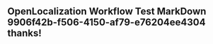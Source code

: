 <properties
ms.topic="hero-topic"
ms.test1="hero-topic"
ms.test2="test"/>

## OpenLocalization Workflow Test MarkDown 9906f42b-f506-4150-af79-e76204ee4304 thanks!
